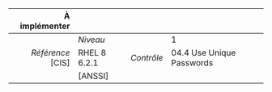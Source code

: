 
|           À implémenter    |    |    |    |
|----------------:|:---|---:|:---|
|                 |*Niveau*|| 1 |
|*Référence* [CIS]| RHEL 8 6.2.1 |*Contrôle*| 04.4 Use Unique Passwords |
|                 |[ANSSI] ||  |

